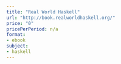 ```yaml
---
title: "Real World Haskell"
url: "http://book.realworldhaskell.org/"
price: "0"
pricePerPeriod: n/a
format: 
- ebook
subject: 
- haskell
---
```

